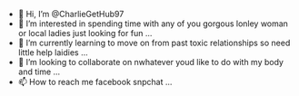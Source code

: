 - 👋 Hi, I’m @CharlieGetHub97
- 👀 I’m interested in spending time with any of you gorgous lonley woman or local ladies just looking for fun ...
- 🌱 I’m currently learning to move on from past toxic relationships so need little help laidies ...
- 💞️ I’m looking to collaborate on nwhatever youd like to do with my body and time ...
- 📫 How to reach me  facebook snpchat ...

<!---
CharlieGetHub97/CharlieGetHub97 is a ✨ special ✨ repository because its `README.md` (this file) appears on your GitHub profile.
You can click the Preview link to take a look at your changes.
--->
